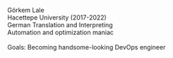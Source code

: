 Görkem Lale<br>
Hacettepe University (2017-2022)<br>
German Translation and Interpreting<br>
Automation and optimization maniac<br>
<br>
Goals: Becoming handsome-looking DevOps engineer
